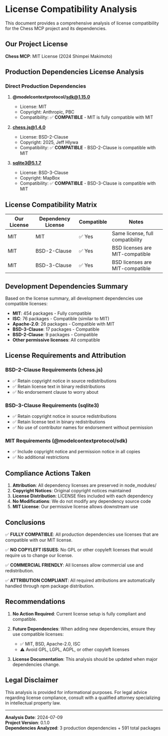 # License Compatibility Analysis

This document provides a comprehensive analysis of license compatibility for the Chess MCP project and its dependencies.

## Our Project License

**Chess MCP**: MIT License (2024 Shimpei Makimoto)

## Production Dependencies License Analysis

### Direct Production Dependencies

1. **@modelcontextprotocol/sdk@1.15.0**
   - License: MIT
   - Copyright: Anthropic, PBC
   - Compatibility: ✅ **COMPATIBLE** - MIT is fully compatible with MIT

2. **chess.js@1.4.0**
   - License: BSD-2-Clause
   - Copyright: 2025, Jeff Hlywa
   - Compatibility: ✅ **COMPATIBLE** - BSD-2-Clause is compatible with MIT

3. **sqlite3@5.1.7**
   - License: BSD-3-Clause
   - Copyright: MapBox
   - Compatibility: ✅ **COMPATIBLE** - BSD-3-Clause is compatible with MIT

## License Compatibility Matrix

| Our License | Dependency License | Compatible | Notes |
|-------------|-------------------|------------|--------|
| MIT | MIT | ✅ Yes | Same license, full compatibility |
| MIT | BSD-2-Clause | ✅ Yes | BSD licenses are MIT-compatible |
| MIT | BSD-3-Clause | ✅ Yes | BSD licenses are MIT-compatible |

## Development Dependencies Summary

Based on the license summary, all development dependencies use compatible licenses:

- **MIT**: 454 packages - Fully compatible
- **ISC**: 76 packages - Compatible (similar to MIT)
- **Apache-2.0**: 26 packages - Compatible with MIT
- **BSD-3-Clause**: 17 packages - Compatible
- **BSD-2-Clause**: 9 packages - Compatible
- **Other permissive licenses**: All compatible

## License Requirements and Attribution

### BSD-2-Clause Requirements (chess.js)
- ✅ Retain copyright notice in source redistributions
- ✅ Retain license text in binary redistributions
- ✅ No endorsement clause to worry about

### BSD-3-Clause Requirements (sqlite3)
- ✅ Retain copyright notice in source redistributions
- ✅ Retain license text in binary redistributions  
- ✅ No use of contributor names for endorsement without permission

### MIT Requirements (@modelcontextprotocol/sdk)
- ✅ Include copyright notice and permission notice in all copies
- ✅ No additional restrictions

## Compliance Actions Taken

1. **Attribution**: All dependency licenses are preserved in node_modules/
2. **Copyright Notices**: Original copyright notices maintained
3. **License Distribution**: LICENSE files included with each dependency
4. **No Modifications**: We do not modify any dependency source code
5. **MIT License**: Our permissive license allows downstream use

## Conclusions

✅ **FULLY COMPATIBLE**: All production dependencies use licenses that are compatible with our MIT license.

✅ **NO COPYLEFT ISSUES**: No GPL or other copyleft licenses that would require us to change our license.

✅ **COMMERCIAL FRIENDLY**: All licenses allow commercial use and redistribution.

✅ **ATTRIBUTION COMPLIANT**: All required attributions are automatically handled through npm package distribution.

## Recommendations

1. **No Action Required**: Current license setup is fully compliant and compatible.

2. **Future Dependencies**: When adding new dependencies, ensure they use compatible licenses:
   - ✅ MIT, BSD, Apache-2.0, ISC
   - ⚠️ Avoid GPL, LGPL, AGPL, or other copyleft licenses

3. **License Documentation**: This analysis should be updated when major dependencies change.

## Legal Disclaimer

This analysis is provided for informational purposes. For legal advice regarding license compliance, consult with a qualified attorney specializing in intellectual property law.

---

**Analysis Date**: 2024-07-09  
**Project Version**: 0.1.0  
**Dependencies Analyzed**: 3 production dependencies + 591 total packages